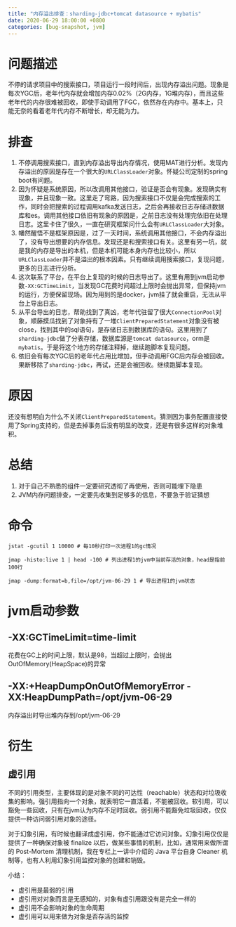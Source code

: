 ```yaml
---
title: "内存溢出排查：sharding-jdbc+tomcat datasource + mybatis"
date: 2020-06-29 18:00:00 +0800
categories: [bug-snapshot, jvm]
---
```


# 问题描述

不停的请求项目中的搜索接口，项目运行一段时间后，出现内存溢出问题。现象是每次YGC后，老年代内存就会增加内存0.02%（2G内存，1G堆内存），而且这些老年代的内存很难被回收，即使手动调用了FGC，依然存在内存中。基本上，只能无奈的看着老年代内存不断增长，却无能为力。

# 排查

1. 不停调用搜索接口，直到内存溢出导出内存情况，使用MAT进行分析。发现内存溢出的原因是存在一个很大的`URLClassLoader`对象。怀疑公司定制的spring boot有问题。
2. 因为怀疑是系统原因，所以改调用其他接口，验证是否会有现象。发现确实有现象，并且现象一致。这里走了弯路，因为搜索接口不仅是会完成搜索的工作，同时会把搜索的过程调用kafka发送日志，之后会再接收日志存储进数据库和es。调用其他接口依旧有现象的原因是，之前日志没有处理完依旧在处理日志。这里卡住了很久，一直在研究框架问什么会有`URLClassLoader`大对象。
3. 幡然醒悟不是框架原因是，过了一天时间，系统调用其他接口，不会内存溢出了，没有导出想要的内存信息。发现还是和搜索接口有关。这里有另一坑，就是我的内存是导出的本机，但是本机可能本身内存也比较小，所以`URLClassLoader`并不是溢出的根本因素。只有继续调用搜索接口，复现问题，更多的日志进行分析。
4. 这次联系了平台，在平台上复现的时候的日志导出了。这里有用到jvm启动参数`-XX:GCTimeLimit`，当发现GC花费时间超过上限时会抛出异常，但保持jvm的运行，方便保留现场。因为用到的是docker，jvm挂了就会重启，无法从平台上导出日志。
5. 从平台导出的日志，帮助找到了真凶，老年代驻留了很大`ConnectionPool`对象，顺藤摸瓜找到了对象持有了一堆`ClientPreparedStatement`对象没有被close，找到其中的sql语句，是存储日志到数据库的语句。这里用到了`sharding-jdbc`做了分表存储，数据库源是`tomcat datasource`，orm是`mybatis`。于是将这个地方的存储注释掉，继续跑脚本复现问题。
6. 依旧会有每次YGC后的老年代占用比增加，但手动调用FGC后内存会被回收。果断移除了`sharding-jdbc`，再试，还是会被回收。继续跑脚本复现。

# 原因

还没有想明白为什么不关闭`ClientPreparedStatement`。猜测因为事务配置直接使用了Spring支持的，但是去掉事务后没有明显的改变，还是有很多这样的对象堆积。

# 总结

1. 对于自己不熟悉的组件一定要研究透彻了再使用，否则可能埋下隐患
2. JVM内存问题排查，一定要先收集到足够多的信息，不要急于验证猜想

# 命令

```shell
jstat -gcutil 1 10000 # 每10秒打印一次进程1的gc情况

jmap -histo:live 1 | head -100 # 列出进程1的jvm中当前存活的对象，head是指前100行

jmap -dump:format=b,file=/opt/jvm-06-29 1 # 导出进程1的jvm状态
```

# jvm启动参数

## -XX:GCTimeLimit=time-limit

花费在GC上的时间上限，默认是98，当超过上限时，会抛出OutOfMemory(HeapSpace)的异常

## -XX:+HeapDumpOnOutOfMemoryError -XX:HeapDumpPath=/opt/jvm-06-29

内存溢出时导出堆内存到/opt/jvm-06-29

# 衍生

## 虚引用

不同的引用类型，主要体现的是对象不同的可达性（reachable）状态和对垃圾收集的影响。强引用指向一个对象，就表明它一直活着，不能被回收。软引用，可以豁免一些回收，只有在jvm认为内存不足时回收。弱引用不能豁免垃圾回收，仅仅提供一种访问弱引用对象的途径。

对于幻象引用，有时候也翻译成虚引用，你不能通过它访问对象。幻象引用仅仅是提供了一种确保对象被 finalize 以后，做某些事情的机制，比如，通常用来做所谓的 Post-Mortem 清理机制，我在专栏上一讲中介绍的 Java 平台自身 Cleaner 机制等，也有人利用幻象引用监控对象的创建和销毁。

小结：
- 虚引用是最弱的引用
- 虚引用对对象而言是无感知的，对象有虚引用跟没有是完全一样的
- 虚引用不会影响对象的生命周期
- 虚引用可以用来做为对象是否存活的监控